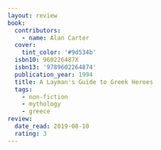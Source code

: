 ```yaml
---
layout: review
book:
  contributors:
    - name: Alan Carter
  cover:
    tint_color: '#9d534b'
  isbn10: 960226487X
  isbn13: '9789602264874'
  publication_year: 1994
  title: A Layman's Guide to Greek Heroes
  tags:
    - non-fiction
    - mythology
    - greece
review:
  date_read: 2019-08-10
  rating: 3
---
```

